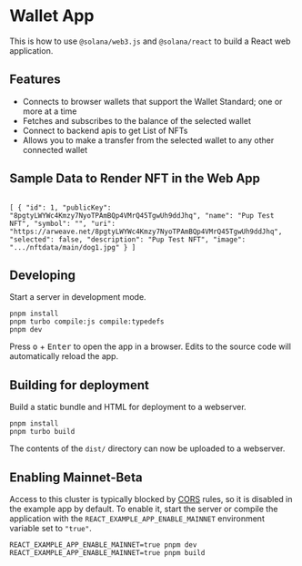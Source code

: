 # Wallet App

This is how to use `@solana/web3.js` and `@solana/react` to build a React web application.

## Features

- Connects to browser wallets that support the Wallet Standard; one or more at a time
- Fetches and subscribes to the balance of the selected wallet
- Connect to backend apis to get List of NFTs
- Allows you to make a transfer from the selected wallet to any other connected wallet

## Sample Data to Render NFT in the Web App
```shell

[ { "id": 1, "publicKey": "8pgtyLWYWc4Kmzy7NyoTPAmBQp4VMrQ45TgwUh9ddJhq", "name": "Pup Test NFT", "symbol": "", "uri": "https://arweave.net/8pgtyLWYWc4Kmzy7NyoTPAmBQp4VMrQ45TgwUh9ddJhq", "selected": false, "description": "Pup Test NFT", "image": ".../nftdata/main/dog1.jpg" } ]
```

## Developing

Start a server in development mode.

```shell
pnpm install
pnpm turbo compile:js compile:typedefs
pnpm dev
```

Press <kbd>o</kbd> + <kbd>Enter</kbd> to open the app in a browser. Edits to the source code will automatically reload the app.

## Building for deployment

Build a static bundle and HTML for deployment to a webserver.

```shell
pnpm install
pnpm turbo build
```

The contents of the `dist/` directory can now be uploaded to a webserver.

## Enabling Mainnet-Beta

Access to this cluster is typically blocked by [CORS](https://developer.mozilla.org/en-US/docs/Web/HTTP/CORS) rules, so it is disabled in the example app by default. To enable it, start the server or compile the application with the `REACT_EXAMPLE_APP_ENABLE_MAINNET` environment variable set to `"true"`.

```shell
REACT_EXAMPLE_APP_ENABLE_MAINNET=true pnpm dev
REACT_EXAMPLE_APP_ENABLE_MAINNET=true pnpm build
```
